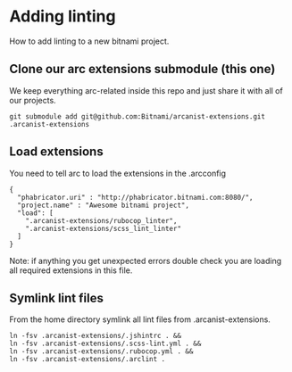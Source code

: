 # Adding linting

How to add linting to a new bitnami project.

## Clone our arc extensions submodule (this one)

We keep everything arc-related inside this repo and just
share it with all of our projects.

```
git submodule add git@github.com:Bitnami/arcanist-extensions.git .arcanist-extensions
```

## Load extensions

You need to tell arc to load the extensions in the .arcconfig

```
{
  "phabricator.uri" : "http://phabricator.bitnami.com:8080/",
  "project.name" : "Awesome bitnami project",
  "load": [
    ".arcanist-extensions/rubocop_linter",
    ".arcanist-extensions/scss_lint_linter"
  ]
}
```

Note: if anything you get unexpected errors double check you
are loading all required extensions in this file.

## Symlink lint files

From the home directory symlink all lint files from .arcanist-extensions.

```
ln -fsv .arcanist-extensions/.jshintrc . &&
ln -fsv .arcanist-extensions/.scss-lint.yml . &&
ln -fsv .arcanist-extensions/.rubocop.yml . &&
ln -fsv .arcanist-extensions/.arclint .
```
